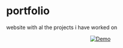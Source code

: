 # portfolio
website with al the projects i have worked on

<p align="center">
  <a href="http://simonevanzeijl.nl/">
    <img src="https://img.shields.io/badge/demo-LIVE-brightgreen.svg?style=flat-square" alt="Demo">
  </a>
</p>
